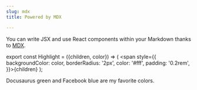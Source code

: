 ```yaml
---
slug: mdx
title: Powered by MDX

---
```

You can write JSX and use React components within your Markdown thanks to [MDX](https://mdxjs.com/).

export const Highlight = ({children, color}) => ( <span style={{
backgroundColor: color,
borderRadius: '2px',
color: '#fff',
padding: '0.2rem',
}}>{children}</span> );

<Highlight color="#25c2a0">Docusaurus green</Highlight> and <Highlight color="#1877F2">Facebook blue</Highlight> are my favorite colors.